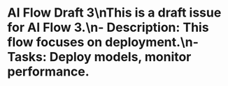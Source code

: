 # AI Flow Draft 3\nThis is a draft issue for AI Flow 3.\n- Description: This flow focuses on deployment.\n- Tasks: Deploy models, monitor performance.